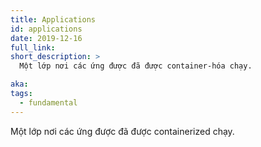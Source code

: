 ```yaml
---
title: Applications
id: applications
date: 2019-12-16
full_link:
short_description: >
  Một lớp nơi các ứng được đã được container-hóa chạy.

aka:
tags:
  - fundamental
---
```


Một lớp nơi các ứng được đã được containerized chạy.